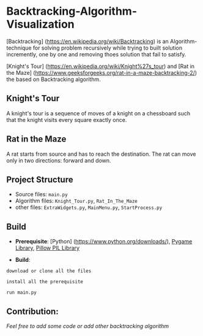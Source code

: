 # Backtracking-Algorithm-Visualization

[Backtracking] (https://en.wikipedia.org/wiki/Backtracking) is an Algorithm-technique for solving problem recursively while trying to built solution incremently, one by one and removing thoes solution that fail to satisfy.

[Knight's Tour] (https://en.wikipedia.org/wiki/Knight%27s_tour) and [Rat in the Maze] (https://www.geeksforgeeks.org/rat-in-a-maze-backtracking-2/) the based on Backtracking algorithm.

## Knight's Tour
A knight's tour is a sequence of moves of a knight on a chessboard such that the knight visits every square exactly once.

## Rat in the Maze
A rat starts from source and has to reach the destination. The rat can move only in two directions: forward and down.

## Project Structure

* Source files: `main.py`
* Algorithm files: `Knight_Tour.py`, `Rat_In_The_Maze`
* other files: `ExtraWidgets.py`, `MainMenu.py`, `StartProcess.py`

## Build

* **Prerequisite**: 
[Python] (https://www.python.org/downloads/), [Pygame Library](https://www.pygame.org/wiki/GettingStarted#Further%20information%20on%20installation), [Pillow PIL Library](https://pillow.readthedocs.io/en/stable/installation.html)

* **Build**: 
```
download or clone all the files
```
```
install all the prerequisite
```
```
run main.py
```

## Contribution:
*Feel free to add some code or add other backtracking algorithm*